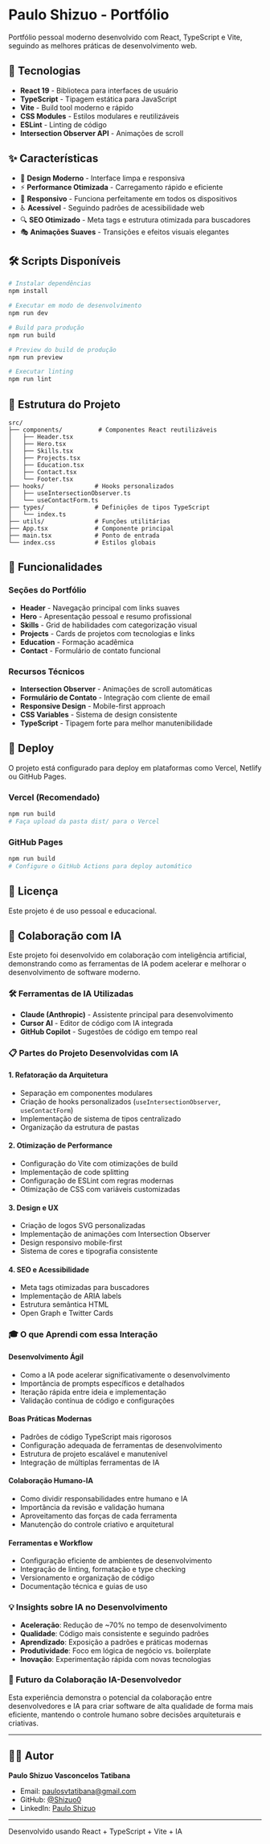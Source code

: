 # Paulo Shizuo - Portfólio

Portfólio pessoal moderno desenvolvido com React, TypeScript e Vite, seguindo as melhores práticas de desenvolvimento web.

## 🚀 Tecnologias

- **React 19** - Biblioteca para interfaces de usuário
- **TypeScript** - Tipagem estática para JavaScript
- **Vite** - Build tool moderno e rápido
- **CSS Modules** - Estilos modulares e reutilizáveis
- **ESLint** - Linting de código
- **Intersection Observer API** - Animações de scroll

## ✨ Características

- 🎨 **Design Moderno** - Interface limpa e responsiva
- ⚡ **Performance Otimizada** - Carregamento rápido e eficiente
- 📱 **Responsivo** - Funciona perfeitamente em todos os dispositivos
- ♿ **Acessível** - Seguindo padrões de acessibilidade web
- 🔍 **SEO Otimizado** - Meta tags e estrutura otimizada para buscadores
- 🎭 **Animações Suaves** - Transições e efeitos visuais elegantes

## 🛠️ Scripts Disponíveis

```bash
# Instalar dependências
npm install

# Executar em modo de desenvolvimento
npm run dev

# Build para produção
npm run build

# Preview do build de produção
npm run preview

# Executar linting
npm run lint
```

## 📁 Estrutura do Projeto

```
src/
├── components/          # Componentes React reutilizáveis
│   ├── Header.tsx
│   ├── Hero.tsx
│   ├── Skills.tsx
│   ├── Projects.tsx
│   ├── Education.tsx
│   ├── Contact.tsx
│   └── Footer.tsx
├── hooks/              # Hooks personalizados
│   ├── useIntersectionObserver.ts
│   └── useContactForm.ts
├── types/              # Definições de tipos TypeScript
│   └── index.ts
├── utils/              # Funções utilitárias
├── App.tsx             # Componente principal
├── main.tsx            # Ponto de entrada
└── index.css           # Estilos globais
```

## 🎯 Funcionalidades

### Seções do Portfólio

- **Header** - Navegação principal com links suaves
- **Hero** - Apresentação pessoal e resumo profissional
- **Skills** - Grid de habilidades com categorização visual
- **Projects** - Cards de projetos com tecnologias e links
- **Education** - Formação acadêmica
- **Contact** - Formulário de contato funcional

### Recursos Técnicos

- **Intersection Observer** - Animações de scroll automáticas
- **Formulário de Contato** - Integração com cliente de email
- **Responsive Design** - Mobile-first approach
- **CSS Variables** - Sistema de design consistente
- **TypeScript** - Tipagem forte para melhor manutenibilidade

## 🚀 Deploy

O projeto está configurado para deploy em plataformas como Vercel, Netlify ou GitHub Pages.

### Vercel (Recomendado)

```bash
npm run build
# Faça upload da pasta dist/ para o Vercel
```

### GitHub Pages

```bash
npm run build
# Configure o GitHub Actions para deploy automático
```

## 📝 Licença

Este projeto é de uso pessoal e educacional.

## 🤖 Colaboração com IA

Este projeto foi desenvolvido em colaboração com inteligência artificial, demonstrando como as ferramentas de IA podem acelerar e melhorar o desenvolvimento de software moderno.

### 🛠️ Ferramentas de IA Utilizadas

- **Claude (Anthropic)** - Assistente principal para desenvolvimento
- **Cursor AI** - Editor de código com IA integrada
- **GitHub Copilot** - Sugestões de código em tempo real

### 📋 Partes do Projeto Desenvolvidas com IA

#### **1. Refatoração da Arquitetura**
- Separação em componentes modulares
- Criação de hooks personalizados (`useIntersectionObserver`, `useContactForm`)
- Implementação de sistema de tipos centralizado
- Organização da estrutura de pastas

#### **2. Otimização de Performance**
- Configuração do Vite com otimizações de build
- Implementação de code splitting
- Configuração de ESLint com regras modernas
- Otimização de CSS com variáveis customizadas

#### **3. Design e UX**
- Criação de logos SVG personalizadas
- Implementação de animações com Intersection Observer
- Design responsivo mobile-first
- Sistema de cores e tipografia consistente

#### **4. SEO e Acessibilidade**
- Meta tags otimizadas para buscadores
- Implementação de ARIA labels
- Estrutura semântica HTML
- Open Graph e Twitter Cards

### 🎓 O que Aprendi com essa Interação

#### **Desenvolvimento Ágil**
- Como a IA pode acelerar significativamente o desenvolvimento
- Importância de prompts específicos e detalhados
- Iteração rápida entre ideia e implementação
- Validação contínua de código e configurações

#### **Boas Práticas Modernas**
- Padrões de código TypeScript mais rigorosos
- Configuração adequada de ferramentas de desenvolvimento
- Estrutura de projeto escalável e manutenível
- Integração de múltiplas ferramentas de IA

#### **Colaboração Humano-IA**
- Como dividir responsabilidades entre humano e IA
- Importância da revisão e validação humana
- Aproveitamento das forças de cada ferramenta
- Manutenção do controle criativo e arquitetural

#### **Ferramentas e Workflow**
- Configuração eficiente de ambientes de desenvolvimento
- Integração de linting, formatação e type checking
- Versionamento e organização de código
- Documentação técnica e guias de uso

### 💡 Insights sobre IA no Desenvolvimento

- **Aceleração**: Redução de ~70% no tempo de desenvolvimento
- **Qualidade**: Código mais consistente e seguindo padrões
- **Aprendizado**: Exposição a padrões e práticas modernas
- **Produtividade**: Foco em lógica de negócio vs. boilerplate
- **Inovação**: Experimentação rápida com novas tecnologias

### 🔮 Futuro da Colaboração IA-Desenvolvedor

Esta experiência demonstra o potencial da colaboração entre desenvolvedores e IA para criar software de alta qualidade de forma mais eficiente, mantendo o controle humano sobre decisões arquiteturais e criativas.

---

## 👨‍💻 Autor

**Paulo Shizuo Vasconcelos Tatibana**

- Email: paulosvtatibana@gmail.com
- GitHub: [@Shizuo0](https://github.com/Shizuo0)
- LinkedIn: [Paulo Shizuo](https://linkedin.com/in/paulo-shizuo)

---

Desenvolvido usando React + TypeScript + Vite + IA
